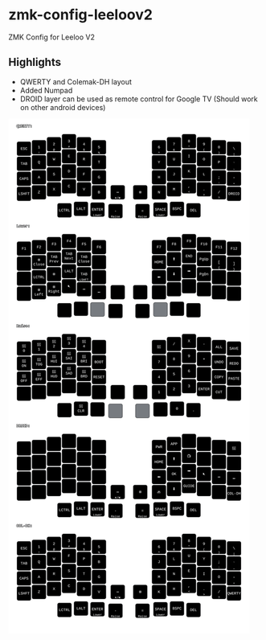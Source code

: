 # zmk-config-leeloov2
ZMK Config for Leeloo V2

## Highlights

- QWERTY and Colemak-DH layout
- Added Numpad
- DROID layer can be used as remote control for Google TV (Should work on other android devices)

![](Leeloov2.svg)

